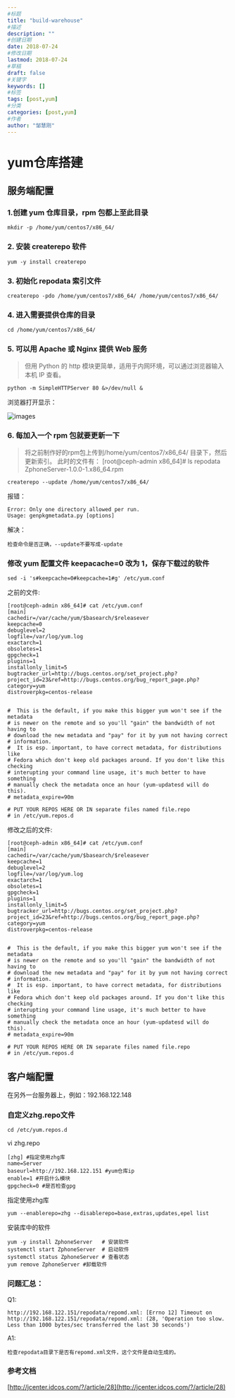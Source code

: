 ```yaml
---
#标题
title: "build-warehouse"
#描述
description: ""
#创建日期
date: 2018-07-24
#修改日期
lastmod: 2018-07-24
#草稿
draft: false
#关键字
keywords: []
#标签
tags: [post,yum]
#分类
categories: [post,yum]
#作者
author: "邹慧刚"
---
```

# yum仓库搭建




服务端配置
---


### 1.创建 yum 仓库目录，rpm 包都上至此目录

	mkdir -p /home/yum/centos7/x86_64/


### 2. 安装 createrepo 软件

	yum -y install createrepo 


### 3. 初始化 repodata 索引文件

	createrepo -pdo /home/yum/centos7/x86_64/ /home/yum/centos7/x86_64/     


### 4. 进入需要提供仓库的目录

	cd /home/yum/centos7/x86_64/  


### 5. 可以用 Apache 或 Nginx 提供 Web 服务
>但用 Python 的 http 模块更简单，适用于内网环境，可以通过浏览器输入本机 IP 查看。

	python -m SimpleHTTPServer 80 &>/dev/null &  

浏览器打开显示：

![images](../images/20180222153847.png)


### 6. 每加入一个 rpm 包就要更新一下

>将之前制作好的rpm包上传到/home/yum/centos7/x86_64/ 目录下，然后更新索引。
>此时的文件有：
>[root@ceph-admin x86_64]# ls
>repodata  ZphoneServer-1.0.0-1.x86_64.rpm


	createrepo --update /home/yum/centos7/x86_64/

报错：

	Error: Only one directory allowed per run.
	Usage: genpkgmetadata.py [options]

解决：

	检查命令是否正确，--update不要写成-update


### 修改 yum 配置文件 keepacache=0 改为 1，保存下载过的软件

	sed -i 's#keepcache=0#keepcache=1#g' /etc/yum.conf 


之前的文件:

	[root@ceph-admin x86_64]# cat /etc/yum.conf 
	[main]
	cachedir=/var/cache/yum/$basearch/$releasever
	keepcache=0
	debuglevel=2
	logfile=/var/log/yum.log
	exactarch=1
	obsoletes=1
	gpgcheck=1
	plugins=1
	installonly_limit=5
	bugtracker_url=http://bugs.centos.org/set_project.php?project_id=23&ref=http://bugs.centos.org/bug_report_page.php?category=yum
	distroverpkg=centos-release
	
	
	#  This is the default, if you make this bigger yum won't see if the metadata
	# is newer on the remote and so you'll "gain" the bandwidth of not having to
	# download the new metadata and "pay" for it by yum not having correct
	# information.
	#  It is esp. important, to have correct metadata, for distributions like
	# Fedora which don't keep old packages around. If you don't like this checking
	# interupting your command line usage, it's much better to have something
	# manually check the metadata once an hour (yum-updatesd will do this).
	# metadata_expire=90m
	
	# PUT YOUR REPOS HERE OR IN separate files named file.repo
	# in /etc/yum.repos.d 


修改之后的文件:

	
	[root@ceph-admin x86_64]# cat /etc/yum.conf 
	[main]
	cachedir=/var/cache/yum/$basearch/$releasever
	keepcache=1
	debuglevel=2
	logfile=/var/log/yum.log
	exactarch=1
	obsoletes=1
	gpgcheck=1
	plugins=1
	installonly_limit=5
	bugtracker_url=http://bugs.centos.org/set_project.php?project_id=23&ref=http://bugs.centos.org/bug_report_page.php?category=yum
	distroverpkg=centos-release
	
	
	#  This is the default, if you make this bigger yum won't see if the metadata
	# is newer on the remote and so you'll "gain" the bandwidth of not having to
	# download the new metadata and "pay" for it by yum not having correct
	# information.
	#  It is esp. important, to have correct metadata, for distributions like
	# Fedora which don't keep old packages around. If you don't like this checking
	# interupting your command line usage, it's much better to have something
	# manually check the metadata once an hour (yum-updatesd will do this).
	# metadata_expire=90m
	
	# PUT YOUR REPOS HERE OR IN separate files named file.repo
	# in /etc/yum.repos.d



客户端配置
---

在另外一台服务器上，例如：192.168.122.148

### 自定义zhg.repo文件

	cd /etc/yum.repos.d

vi zhg.repo

	[zhg] #指定使用zhg库
	name=Server
	baseurl=http://192.168.122.151 #yum仓库ip
	enable=1 #开启什么模块
	gpgcheck=0 #是否检查gpg



指定使用zhg库


	yum --enablerepo=zhg --disablerepo=base,extras,updates,epel list


安装库中的软件

	yum -y install ZphoneServer   # 安装软件
	systemctl start ZphoneServer  # 启动软件
	systemctl status ZphoneServer # 查看状态
	yum remove ZphoneServer #卸载软件




### 问题汇总：

Q1:

	http://192.168.122.151/repodata/repomd.xml: [Errno 12] Timeout on http://192.168.122.151/repodata/repomd.xml: (28, 'Operation too slow. Less than 1000 bytes/sec transferred the last 30 seconds')


A1:

	检查repodata目录下是否有repomd.xml文件，这个文件是自动生成的。



### 参考文档

[http://jcenter.idcos.com/?/article/28](http://jcenter.idcos.com/?/article/28)
	
	




